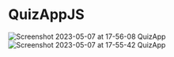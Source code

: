 # QuizAppJS
![Screenshot 2023-05-07 at 17-56-08 QuizApp](https://user-images.githubusercontent.com/97360825/236677541-e7ac26dd-ee14-4fb0-910a-6d89820404d6.png)
![Screenshot 2023-05-07 at 17-55-42 QuizApp](https://user-images.githubusercontent.com/97360825/236677545-4275a1d5-01ea-467c-906c-240b9b665356.png)
